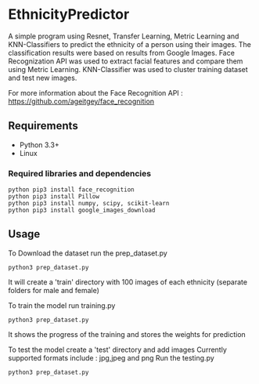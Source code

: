 # EthnicityPredictor

A simple program using Resnet, Transfer Learning, Metric Learning and KNN-Classifiers to predict the ethnicity of a person using their images. The classification results were based on results from Google Images. Face Recognization API was used to extract facial features and compare them using Metric Learning. KNN-Classifier was used to cluster training dataset and test new images.

For more information about the Face Recognition API : https://github.com/ageitgey/face_recognition

## Requirements

- Python 3.3+
- Linux

### Required libraries and dependencies

```
python pip3 install face_recognition
python pip3 install Pillow
python pip3 install numpy, scipy, scikit-learn
python pip3 install google_images_download
```

## Usage

To Download the dataset run the prep_dataset.py
```
python3 prep_dataset.py
```
It will create a 'train' directory with 100 images of each ethnicity (separate folders for male and female)

To train the model run training.py
```
python3 prep_dataset.py
```
It shows the progress of the training and stores the weights for prediction

To test the model create a 'test' directory and add images
Currently supported formats include : jpg,jpeg and png
Run the testing.py
```
python3 prep_dataset.py
```
